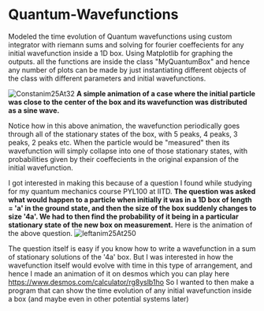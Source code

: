 # Quantum-Wavefunctions
Modeled the time evolution of Quantum wavefunctions using custom integrator with riemann sums and solving for fourier coeffecients for any initial wavefunction inside a 1D box. Using Matplotlib for graphing the outputs. all the functions are inside the class "MyQuantumBox" and hence any number of plots can be made by just instantiating different objects of the class with different parameters and initial wavefunctions. 

![Constanim25At32](https://user-images.githubusercontent.com/96519848/203317049-0c6fdc79-e64f-4e3a-a205-5b4c45e2e6f1.gif)
 **A simple animation of a case where the initial particle was close to the center of the box and its wavefunction was distributed as a sine wave.**

Notice how in this above animation, the wavefunction periodically goes through all of the stationary states of the box, with 5 peaks, 4 peaks, 3 peaks, 2 peaks etc. When the particle would be "measured" then its wavefunction will simply collapse into one of those stationary states, with probabilities given by their coeffecients in the original expansion of the initial wavefunction.



I got interested in making this because of a question I found while studying for my quantum mechanics course PYL100 at IITD. 
**The question was asked what would happen to a particle when initially it was in a 1D box of length = 'a' in the ground state, and then the size of the box suddenly changes to size '4a'. We had to then find the probability of it being in a particular stationary state of the new box on measurement.**
Here is the animation of the above question.
![leftanim25At250](https://user-images.githubusercontent.com/96519848/203319156-19569940-a536-415e-a56b-74515ab5e80b.gif)

The question itself is easy if you know how to write a wavefunction in a sum of stationary solutions of the '4a' box. But I was interested in how the wavefunction itself would evolve with time in this type of arrangement, and hence I made an animation of it on desmos which you can play here https://www.desmos.com/calculator/rg8yslb1ho
So I wanted to then make a program that can show the time evolution of any initial wavefunction inside a box (and maybe even in other potential systems later)

